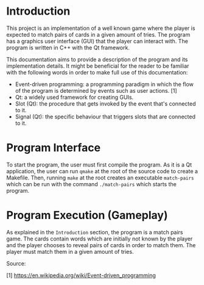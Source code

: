 # Introduction

This project is an implementation of a well known game where the player is expected to match pairs of cards in a given amount of tries. The program has a graphics user interface (GUI) that the player can interact with. The program is written in C++ with the Qt framework.

This documentation aims to provide a description of the program and its implementation details. It might be beneficial for the reader to be familiar with the following words in order to make full use of this documentation:

-   Event-driven programming: a programming paradigm in which the flow of the program is determined by events such as user actions. [1]
-   Qt: a widely used framework for creating GUIs.
-   Slot (Qt): the procedure that gets invoked by the event that's connected to it.
-   Signal (Qt): the specific behaviour that triggers slots that are connected to it.

# Program Interface

To start the program, the user must first compile the program. As it is a Qt application, the user can run `qmake` at the root of the source code to create a Makefile. Then, running `make` at the root creates an executable `match-pairs` which can be run with the command `./match-pairs` which starts the program.

# Program Execution (Gameplay)

As explained in the `Introduction` section, the program is a match pairs game. The cards contain words which are initially not known by the player and the player chooses to reveal pairs of cards in order to match them. The player must match them in a given amount of tries.

Source:

[1] https://en.wikipedia.org/wiki/Event-driven_programming
